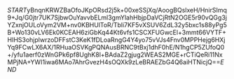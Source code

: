 $START$yBnqnKRWZBaOfoJKpORsd2j5k+00xeSSjXq/AoogBQslxeH/HnirSImq9+Jq/G0jtr7UK7SjbwOuYavvbELml3gmYlahHbjpDaVCjRtN2OGE5r90vQGg3jYZxnjOULoVym2VM+nv0KBHUlToR/Tbli7KF5vXSUV6ZdL32y5bxc1s88yPg5B+Wo130vLV6Ek0KCEAH6ziGbKq44Kt6vfs1CSCXFUGwcEl+3mmt66VYTF+HIHS3ohjplwrzoDFFstC3KeK1fDLoaRngG4Y4yo75vVJs4Fnv0MPPHejg6HXjYq9FCwLX6AX/1RHuaOSVKgPQNAusBRNC9tBxj1dhF0hE/N1hgCP5ZUfoQ0+/yfu1aerf0zWnGPk6pf8UghK8l+BAdaZ2gjug2WEAS2MGE+rCTiQeRi11NxMPjNA+YWI1iwa6MAo7AhrGvezH4sOQXk9zLeBRAEZbG4Q6aiHTNicjQ==$END$